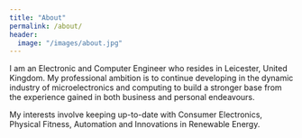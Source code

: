 ```yaml
---
title: "About"
permalink: /about/
header:
  image: "/images/about.jpg"
---
```


I am an Electronic and Computer Engineer who resides in Leicester, United Kingdom. My professional ambition is to continue developing in the dynamic industry of microelectronics and computing to build a stronger base from the experience gained in both business and personal endeavours.

My interests involve keeping up-to-date with Consumer Electronics, Physical Fitness, Automation and Innovations in Renewable Energy.
